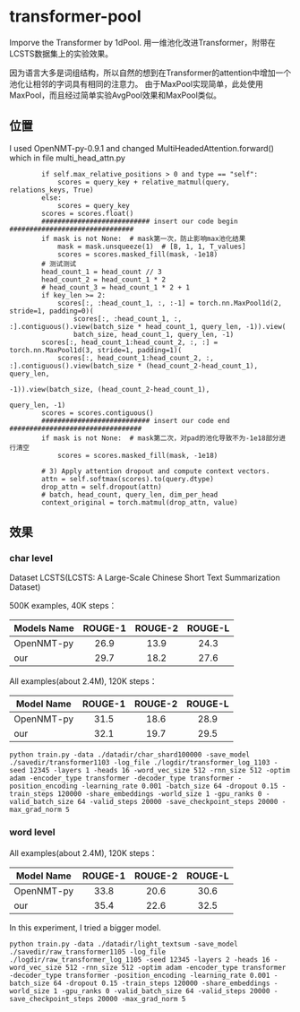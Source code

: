 # transformer-pool
Imporve the Transformer by 1dPool. 用一维池化改进Transformer，附带在LCSTS数据集上的实验效果。

因为语言大多是词组结构，所以自然的想到在Transformer的attention中增加一个池化让相邻的字词具有相同的注意力。
由于MaxPool实现简单，此处使用MaxPool，而且经过简单实验AvgPool效果和MaxPool类似。

## 位置
I used OpenNMT-py-0.9.1 and changed MultiHeadedAttention.forward() which in file multi_head_attn.py


```
        if self.max_relative_positions > 0 and type == "self":
            scores = query_key + relative_matmul(query, relations_keys, True)
        else:
            scores = query_key
        scores = scores.float()
        ########################### insert our code begin ############################### 
        if mask is not None:  # mask第一次，防止影响max池化结果
            mask = mask.unsqueeze(1)  # [B, 1, 1, T_values]
            scores = scores.masked_fill(mask, -1e18)
        # 测试测试
        head_count_1 = head_count // 3
        head_count_2 = head_count_1 * 2
        # head_count_3 = head_count_1 * 2 + 1
        if key_len >= 2:
            scores[:, :head_count_1, :, :-1] = torch.nn.MaxPool1d(2, stride=1, padding=0)(
                scores[:, :head_count_1, :, :].contiguous().view(batch_size * head_count_1, query_len, -1)).view(
                batch_size, head_count_1, query_len, -1)
        scores[:, head_count_1:head_count_2, :, :] = torch.nn.MaxPool1d(3, stride=1, padding=1)(
            scores[:, head_count_1:head_count_2, :, :].contiguous().view(batch_size * (head_count_2-head_count_1), query_len,
                                                                             -1)).view(batch_size, (head_count_2-head_count_1),
                                                                                       query_len, -1)
        scores = scores.contiguous()
        ########################### insert our code end ################################# 
        if mask is not None:  # mask第二次，对pad的池化导致不为-1e18部分进行清空
            scores = scores.masked_fill(mask, -1e18)

        # 3) Apply attention dropout and compute context vectors.
        attn = self.softmax(scores).to(query.dtype)
        drop_attn = self.dropout(attn)
        # batch, head_count, query_len, dim_per_head
        context_original = torch.matmul(drop_attn, value)

```

## 效果
### char level
Dataset LCSTS(LCSTS: A Large-Scale Chinese Short Text Summarization Dataset)

500K examples, 40K steps：

|Models Name | ROUGE-1 | ROUGE-2 | ROUGE-L |
|- | :-: | :-: | :-: |
|OpenNMT-py | 26.9 | 13.9 | 24.3 |
|our | 29.7 | 18.2 | 27.6|

All examples(about 2.4M), 120K steps：

|Model Name | ROUGE-1 | ROUGE-2 | ROUGE-L |
|- | :-: | :-: | :-: |
|OpenNMT-py | 31.5 | 18.6 | 28.9 |
|our | 32.1 | 19.7 | 29.5|


```
python train.py -data ./datadir/char_shard100000 -save_model ./savedir/transformer1103 -log_file ./logdir/transformer_log_1103 -seed 12345 -layers 1 -heads 16 -word_vec_size 512 -rnn_size 512 -optim adam -encoder_type transformer -decoder_type transformer -position_encoding -learning_rate 0.001 -batch_size 64 -dropout 0.15 -train_steps 120000 -share_embeddings -world_size 1 -gpu_ranks 0 -valid_batch_size 64 -valid_steps 20000 -save_checkpoint_steps 20000 -max_grad_norm 5
```

### word level

All examples(about 2.4M), 120K steps：

|Model Name | ROUGE-1 | ROUGE-2 | ROUGE-L |
|- | :-: | :-: | :-: |
|OpenNMT-py | 33.8 | 20.6 | 30.6 |
|our | 35.4 | 22.6 | 32.5|

In this experiment, I tried a bigger model.
```
python train.py -data ./datadir/light_textsum -save_model ./savedir/raw_transformer1105 -log_file ./logdir/raw_transformer_log_1105 -seed 12345 -layers 2 -heads 16 -word_vec_size 512 -rnn_size 512 -optim adam -encoder_type transformer -decoder_type transformer -position_encoding -learning_rate 0.001 -batch_size 64 -dropout 0.15 -train_steps 120000 -share_embeddings -world_size 1 -gpu_ranks 0 -valid_batch_size 64 -valid_steps 20000 -save_checkpoint_steps 20000 -max_grad_norm 5
```
